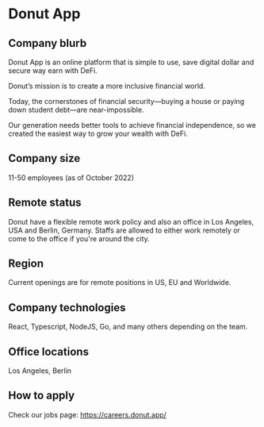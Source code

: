 # Donut App

## Company blurb

Donut App is an online platform that is simple to use, save digital dollar and secure way earn with DeFi.

Donut’s mission is to create a more inclusive financial world.

Today, the cornerstones of financial security—buying a house or paying down student debt—are near-impossible.

Our generation needs better tools to achieve financial independence, so we created the easiest way to grow your wealth with DeFi.

## Company size

11-50 employees (as of October 2022)

## Remote status

Donut have a flexible remote work policy and also an office in Los Angeles, USA and Berlin, Germany. Staffs are allowed to either work remotely or come to the office if you're around the city.

## Region

Current openings are for remote positions in US, EU and Worldwide.

## Company technologies

React, Typescript, NodeJS, Go, and many others depending on the team.

## Office locations

Los Angeles, Berlin

## How to apply

Check our jobs page: https://careers.donut.app/
